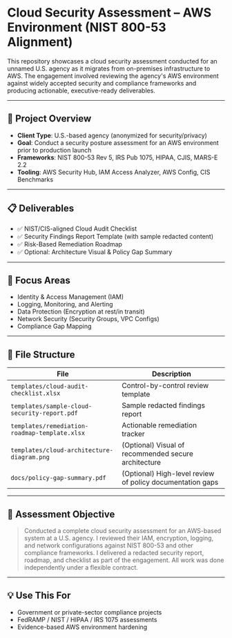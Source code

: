 # Cloud Security Assessment – AWS Environment (NIST 800-53 Alignment)

This repository showcases a cloud security assessment conducted for an unnamed U.S. agency as it migrates from on-premises infrastructure to AWS. The engagement involved reviewing the agency's AWS environment against widely accepted security and compliance frameworks and producing actionable, executive-ready deliverables.

---

## 🧭 Project Overview

- **Client Type**: U.S.-based agency (anonymized for security/privacy)
- **Goal**: Conduct a security posture assessment for an AWS environment prior to production launch
- **Frameworks**: NIST 800-53 Rev 5, IRS Pub 1075, HIPAA, CJIS, MARS-E 2.2
- **Tooling**: AWS Security Hub, IAM Access Analyzer, AWS Config, CIS Benchmarks

---

## 📋 Deliverables

- ✅ NIST/CIS-aligned Cloud Audit Checklist
- ✅ Security Findings Report Template (with sample redacted content)
- ✅ Risk-Based Remediation Roadmap
- ✅ Optional: Architecture Visual & Policy Gap Summary

---

## 🔐 Focus Areas

- Identity & Access Management (IAM)
- Logging, Monitoring, and Alerting
- Data Protection (Encryption at rest/in transit)
- Network Security (Security Groups, VPC Configs)
- Compliance Gap Mapping

---

## 🧾 File Structure

| File | Description |
|------|-------------|
| `templates/cloud-audit-checklist.xlsx` | Control-by-control review template |
| `templates/sample-cloud-security-report.pdf` | Sample redacted findings report |
| `templates/remediation-roadmap-template.xlsx` | Actionable remediation tracker |
| `templates/cloud-architecture-diagram.png` | (Optional) Visual of recommended secure architecture |
| `docs/policy-gap-summary.pdf` | (Optional) High-level review of policy documentation gaps |

---

## 💬 Assessment Objective

> Conducted a complete cloud security assessment for an AWS-based system at a U.S. agency. I reviewed their IAM, encryption, logging, and network configurations against NIST 800-53 and other compliance frameworks. I delivered a redacted security report, roadmap, and checklist as part of the engagement. All work was done independently under a flexible contract.

---

## 💡 Use This For

- Government or private-sector compliance projects
- FedRAMP / NIST / HIPAA / IRS 1075 assessments
- Evidence-based AWS environment hardening
